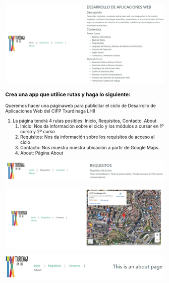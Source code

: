 ![Inicio de Ejercicio7](./src/assets/CapturaEjercicio_7-Inicio.JPG)

### Crea una app que utilice rutas y haga lo siguiente:
Queremos hacer una páginaweb para publicitar el ciclo de Desarrollo de Aplicaciones Web del CIFP Txurdinaga LHII
1. La página tendrá 4 rutas posibles: Inicio, Requisitos, Contacto, About
    1. Inicio: Nos da información sobre el ciclo y los módulos a cursar en 1º curso y 2º curso
    2. Requisitos: Nos da información sobre los requisitos de acceso al ciclo
    3. Contacto: Nos muestra nuestra ubicación a partir de Google Maps.
    4. About: Página About

![Requisitos de Ejercicio7](./src/assets/CapturaEjercicio_7-Requisitos.JPG)

![Contacto de Ejercicio7](./src/assets/CapturaEjercicio_7-Contacto.JPG)

![About de Ejercicio7](./src/assets/CapturaEjercicio_7-About.JPG)

